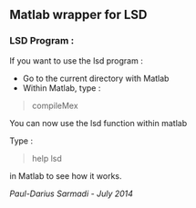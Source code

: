 ## Matlab wrapper for LSD

### LSD Program :

If you want to use the lsd program :
- Go to the current directory with Matlab
- Within Matlab, type :

>compileMex

You can now use the lsd function within matlab

Type :
  > help lsd  

in Matlab to see how it works.  
  
*Paul-Darius Sarmadi - July 2014*
